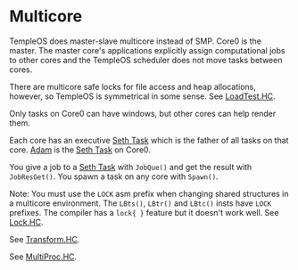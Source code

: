 # Multicore
TempleOS does master-slave multicore instead of SMP. Core0 is the master. The master core's applications explicitly assign computational jobs to other cores and the TempleOS scheduler does not move tasks between cores.

There are multicore safe locks for file access and heap allocations, however, so TempleOS is symmetrical in some sense. See [LoadTest.HC](https://github.com/cia-foundation/TempleOS/blob/c26482bb6ad3f80106d28504ec5db3c6a360732c/Demo/MultiCore/LoadTest.HC).

Only tasks on Core0 can have windows, but other cores can help render them.

Each core has an executive [Seth Task](./Glossary.md) which is the father of all tasks on that core. [Adam](./Glossary.md) is the [Seth Task](./Glossary.md) on Core0.

You give a job to a [Seth Task](./Glossary.md) with `JobQue()` and get the result with `JobResGet()`. You spawn a task on any core with `Spawn()`.

Note: You must use the `LOCK` asm prefix when changing shared structures in a multicore environment. The `LBts()`, `LBtr()` and `LBtc()` insts have `LOCK` prefixes. The compiler has a `lock{ }` feature but it doesn't work well. See [Lock.HC](https://github.com/cia-foundation/TempleOS/blob/c26482bb6ad3f80106d28504ec5db3c6a360732c/Demo/MultiCore/Lock.HC).

See [Transform.HC](https://github.com/cia-foundation/TempleOS/blob/c26482bb6ad3f80106d28504ec5db3c6a360732c/Demo/Graphics/Transform.HC).

See [MultiProc.HC](https://github.com/cia-foundation/TempleOS/blob/c26482bb6ad3f80106d28504ec5db3c6a360732c/Kernel/MultiProc.HC).
